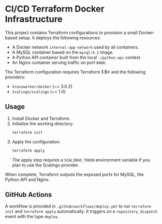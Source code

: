 # CI/CD Terraform Docker Infrastructure

This project contains Terraform configurations to provision a small Docker-based setup.
It deploys the following resources:

- A Docker network `internal-app-network` used by all containers.
- A MySQL container based on the `mysql:9.2` image.
- A Python API container built from the local `./python-api` context.
- An Nginx container serving traffic on port `8080`.

The Terraform configuration requires Terraform **1.5+** and the following providers:

- `kreuzwerker/docker` (~> 3.0.2)
- `Scalingo/scalingo` (~> 1.0)

## Usage

1. Install Docker and Terraform.
2. Initialize the working directory:
   ```bash
   terraform init
   ```
3. Apply the configuration:
   ```bash
   terraform apply
   ```
   The apply step requires a `SCALINGO_TOKEN` environment variable if you
   plan to use the Scalingo provider.

When complete, Terraform outputs the exposed ports for MySQL, the Python API
and Nginx.

## GitHub Actions

A workflow is provided in `.github/workflows/deploy.yml` to run `terraform init`
and `terraform apply` automatically. It triggers on a `repository_dispatch` event
with the type `deploy`.
